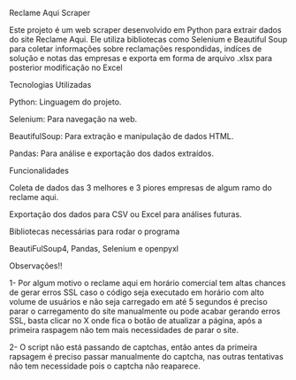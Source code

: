 Reclame Aqui Scraper

Este projeto é um web scraper desenvolvido em Python para extrair dados do site Reclame Aqui. Ele utiliza bibliotecas como Selenium e Beautiful Soup para coletar informações sobre reclamações respondidas, indíces de solução e notas das empresas
e exporta em forma de arquivo .xlsx para posterior modificação no Excel

Tecnologias Utilizadas

Python: Linguagem do projeto.

Selenium: Para navegação na web.

BeautifulSoup: Para extração e manipulação de dados HTML.

Pandas: Para análise e exportação dos dados extraídos.

Funcionalidades

Coleta de dados das 3 melhores e 3 piores empresas de algum ramo do reclame aqui.

Exportação dos dados para CSV ou Excel para análises futuras.

Bibliotecas necessárias para rodar o programa

BeautiFulSoup4, Pandas, Selenium e openpyxl

Observações!!

1- Por algum motivo o reclame aqui em horário comercial tem altas chances de gerar erros SSL
caso o código seja executado em horário com alto volume de usuários e não seja carregado em até 5 segundos 
é preciso parar o carregamento do site manualmente ou pode acabar gerando erros SSL, basta clicar no X onde fica o botão de atualizar a página, após a primeira raspagem não tem mais necessidades de parar o site.

2- O script não está passando de captchas, então antes da primeira rapsagem é preciso passar manualmente do captcha, nas outras tentativas não tem necessidade pois o captcha não reaparece.
